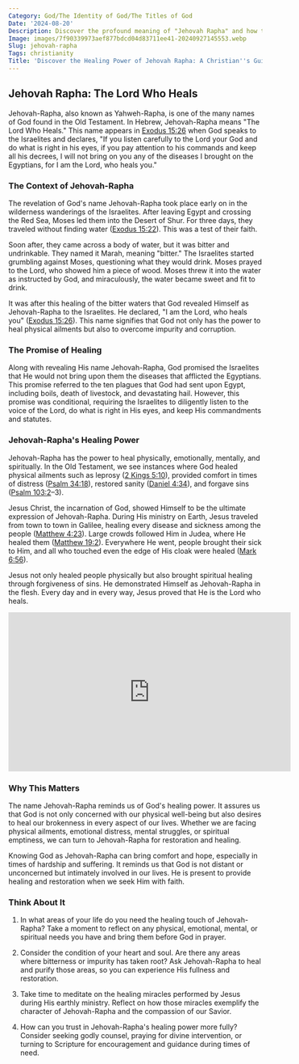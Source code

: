 ```yaml
---
Category: God/The Identity of God/The Titles of God
Date: '2024-08-20'
Description: Discover the profound meaning of "Jehovah Rapha" and how this biblical term signifies God as the ultimate healer and source of wholeness in this insightful article.
Image: images/7f90339973aef877bdcd04d83711ee41-20240927145553.webp
Slug: jehovah-rapha
Tags: christianity
Title: 'Discover the Healing Power of Jehovah Rapha: A Christian''s Guide'
---
```


## Jehovah Rapha: The Lord Who Heals

Jehovah-Rapha, also known as Yahweh-Rapha, is one of the many names of God found in the Old Testament. In Hebrew, Jehovah-Rapha means "The Lord Who Heals." This name appears in [Exodus 15:26](https://www.bibleref.com/Exodus/15/Exodus-15-26.html) when God speaks to the Israelites and declares, "If you listen carefully to the Lord your God and do what is right in his eyes, if you pay attention to his commands and keep all his decrees, I will not bring on you any of the diseases I brought on the Egyptians, for I am the Lord, who heals you."

### The Context of Jehovah-Rapha

The revelation of God's name Jehovah-Rapha took place early on in the wilderness wanderings of the Israelites. After leaving Egypt and crossing the Red Sea, Moses led them into the Desert of Shur. For three days, they traveled without finding water ([Exodus 15:22](https://www.bibleref.com/Exodus/15/Exodus-15-22.html)). This was a test of their faith.

Soon after, they came across a body of water, but it was bitter and undrinkable. They named it Marah, meaning "bitter." The Israelites started grumbling against Moses, questioning what they would drink. Moses prayed to the Lord, who showed him a piece of wood. Moses threw it into the water as instructed by God, and miraculously, the water became sweet and fit to drink.

It was after this healing of the bitter waters that God revealed Himself as Jehovah-Rapha to the Israelites. He declared, "I am the Lord, who heals you" ([Exodus 15:26](https://www.bibleref.com/Exodus/15/Exodus-15-26.html)). This name signifies that God not only has the power to heal physical ailments but also to overcome impurity and corruption.

### The Promise of Healing

Along with revealing His name Jehovah-Rapha, God promised the Israelites that He would not bring upon them the diseases that afflicted the Egyptians. This promise referred to the ten plagues that God had sent upon Egypt, including boils, death of livestock, and devastating hail. However, this promise was conditional, requiring the Israelites to diligently listen to the voice of the Lord, do what is right in His eyes, and keep His commandments and statutes.

### Jehovah-Rapha's Healing Power

Jehovah-Rapha has the power to heal physically, emotionally, mentally, and spiritually. In the Old Testament, we see instances where God healed physical ailments such as leprosy ([2 Kings 5:10](https://www.bibleref.com/2-Kings/5/2-Kings-5-10.html)), provided comfort in times of distress ([Psalm 34:18](https://www.bibleref.com/Psalm/34/Psalm-34-18.html)), restored sanity ([Daniel 4:34](https://www.bibleref.com/Daniel/4/Daniel-4-34.html)), and forgave sins ([Psalm 103:2](https://www.bibleref.com/Psalm/103/Psalm-103-2.html)–3).

Jesus Christ, the incarnation of God, showed Himself to be the ultimate expression of Jehovah-Rapha. During His ministry on Earth, Jesus traveled from town to town in Galilee, healing every disease and sickness among the people ([Matthew 4:23](https://www.bibleref.com/Matthew/4/Matthew-4-23.html)). Large crowds followed Him in Judea, where He healed them ([Matthew 19:2](https://www.bibleref.com/Matthew/19/Matthew-19-2.html)). Everywhere He went, people brought their sick to Him, and all who touched even the edge of His cloak were healed ([Mark 6:56](https://www.bibleref.com/Mark/6/Mark-6-56.html)).

Jesus not only healed people physically but also brought spiritual healing through forgiveness of sins. He demonstrated Himself as Jehovah-Rapha in the flesh. Every day and in every way, Jesus proved that He is the Lord who heals.


<iframe width="560" height="315" src="https://www.youtube.com/embed/HI0kRYhqKbc" frameborder="0" allow="autoplay; encrypted-media" allowfullscreen></iframe>


### Why This Matters

The name Jehovah-Rapha reminds us of God's healing power. It assures us that God is not only concerned with our physical well-being but also desires to heal our brokenness in every aspect of our lives. Whether we are facing physical ailments, emotional distress, mental struggles, or spiritual emptiness, we can turn to Jehovah-Rapha for restoration and healing.

Knowing God as Jehovah-Rapha can bring comfort and hope, especially in times of hardship and suffering. It reminds us that God is not distant or unconcerned but intimately involved in our lives. He is present to provide healing and restoration when we seek Him with faith.

### Think About It

1. In what areas of your life do you need the healing touch of Jehovah-Rapha? Take a moment to reflect on any physical, emotional, mental, or spiritual needs you have and bring them before God in prayer.

2. Consider the condition of your heart and soul. Are there any areas where bitterness or impurity has taken root? Ask Jehovah-Rapha to heal and purify those areas, so you can experience His fullness and restoration.

3. Take time to meditate on the healing miracles performed by Jesus during His earthly ministry. Reflect on how those miracles exemplify the character of Jehovah-Rapha and the compassion of our Savior.

4. How can you trust in Jehovah-Rapha's healing power more fully? Consider seeking godly counsel, praying for divine intervention, or turning to Scripture for encouragement and guidance during times of need.